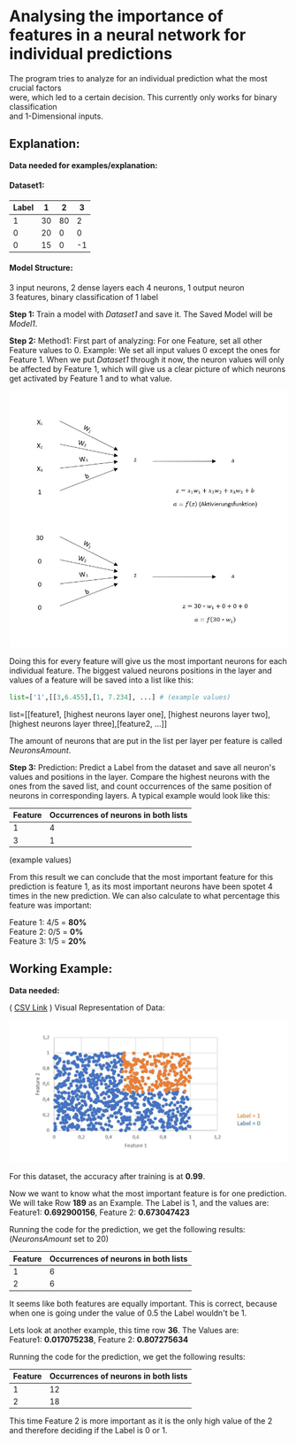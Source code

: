 # Analysing the importance of features in a neural network for individual predictions

The program tries to analyze for an individual prediction what the most crucial factors<br>
were, which led to a certain decision. This currently only works for binary classification<br>
and 1-Dimensional inputs.

## Explanation:
**Data needed for examples/explanation:**

#### Dataset1:

Label | 1  | 2  | 3  |
----- | -- | -- | -- |
1     | 30 | 80 | 2  |
0     | 20 | 0  | 0  |
0     | 15 | 0  | -1 |

#### Model Structure:

3 input neurons, 2 dense layers each 4 neurons, 1 output neuron<br>
3 features, binary classification of 1 label

**Step 1:** Train a model with *Dataset1* and save it. The Saved Model will be *Model1*.

**Step 2:** Method1: First part of analyzing: For one Feature, set all other Feature values to 0.
Example: We set all input values 0 except the ones for Feature 1.
When we put *Dataset1* through it now, the neuron values will only be affected by Feature 1, which will give us a clear
picture of which neurons get activated by Feature 1 and to what value.

![](https://raw.githubusercontent.com/larsfriese/ml_models/master/analysis/analysis1.JPG)

Doing this for every feature will give us the most important neurons for each individual feature.
The biggest valued neurons positions in the layer and values of a feature will be saved into a list like this:

```python
list=['1',[[3,6.455],[1, 7.234], ...] # (example values)
```
list=[[feature1, [highest neurons layer one], [highest neurons layer two], [highest neurons layer three],[feature2, ...]]

The amount of neurons that are put in the list per layer per feature is called *NeuronsAmount*.

**Step 3:** Prediction: Predict a Label from the dataset and save all neuron's values and positions in the layer.
Compare the highest neurons with the ones from the saved list, and count occurrences of the same position of neurons in corresponding layers. A typical example would look like this:

Feature | Occurrences of neurons in both lists |
------- | ------------------------------------ | 
1       | 4                                    |
3       | 1                                    |

(example values)

From this result we can conclude that the most important feature for this prediction is feature 1, as its most important neurons
have been spotet 4 times in the new prediction. We can also calculate to what percentage this feature was important:

Feature 1: 4/5 = **80%**<br>
Feature 2: 0/5 = **0%**<br>
Feature 3: 1/5 = **20%**<br>

## Working Example:
**Data needed:**

( [CSV Link](https://github.com/larsfriese/ml_models/blob/master/analysis/testdata1.csv "Full CSV Dataset") )
Visual Representation of Data:

![](https://raw.githubusercontent.com/larsfriese/ml_models/master/analysis/analysis2.JPG)

For this dataset, the accuracy after training is at **0.99**.

Now we want to know what the most important feature is for one prediction.
We will take Row **189** as an Example. The Label is 1, and the values are:<br>
Feature1: **0.692900156**, Feature 2: **0.673047423**

Running the code for the prediction, we get the following results:
(*NeuronsAmount* set to 20)

Feature | Occurrences of neurons in both lists |
------- | ------------------------------------ | 
1       | 6                                    |
2       | 6                                    |

It seems like both features are equally important. This is correct,
because when one is going under the value of 0.5 the Label wouldn't be 1.

Lets look at another example, this time row **36**. The Values are: <br>
Feature1: **0.017075238**, Feature 2: **0.807275634**

Running the code for the prediction, we get the following results:

Feature | Occurrences of neurons in both lists |
------- | ------------------------------------ | 
1       | 12                                   |
2       | 18                                   |

This time Feature 2 is more important as it is the only high value of the 2
and therefore deciding if the Label is 0 or 1.
